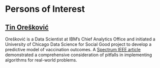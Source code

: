 # Persons of Interest

## [Tin Orešković](https://dibss.org/faculty/tin-oreskovic)

Orešković is a Data Scientist at IBM’s Chief Analytics Office and initiated a University of Chicago Data Science for Social Good project to develop a predictive model of vaccination outcomes. A [Spectrum IEEE article](https://spectrum.ieee.org/tech-talk/robotics/artificial-intelligence/machine-learning-predicts-kids-at-risk-of-not-getting-vaccinated) demonstrated a comprehensive consideration of pitfalls in implementing algorithms for real-world problems.
